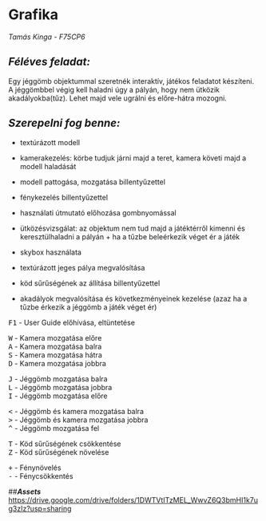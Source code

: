 # Grafika

*Tamás Kinga* -
*F75CP6*

## ***Féléves feladat:***

Egy jéggömb objektummal szeretnék interaktív, játékos feladatot készíteni. A jéggömbbel végig kell haladni úgy a pályán, hogy nem ütközik akadályokba(tűz). Lehet majd vele ugrálni és előre-hátra mozogni.								

## ***Szerepelni fog benne:***

* textúrázott modell

* kamerakezelés: körbe tudjuk járni majd a teret, kamera követi majd a modell haladását

* modell pattogása, mozgatása billentyűzettel

*	fénykezelés billentyűzettel

* használati útmutató előhozása gombnyomással

* ütközésvizsgálat: az objektum nem tud majd a játéktérről kimenni és keresztülhaladni a pályán + ha a tűzbe beleérkezik véget ér a játék

*	skybox használata

*	textúrázott jeges pálya megvalósítása

*	köd sűrűségének az állítása billentyűzettel

* akadályok megvalósítása és következményeinek kezelése (azaz ha a tűzbe érkezik a jéggömb a játék véget ér)


<kbd>F1</kbd> - User Guide előhívása, eltüntetése <br />

<kbd>W</kbd> - Kamera mozgatása előre <br />
<kbd>A</kbd> - Kamera mozgatása balra <br />
<kbd>S</kbd> - Kamera mozgatása hátra <br />
<kbd>D</kbd> - Kamera mozgatása jobbra <br />

<kbd>J</kbd> - Jéggömb mozgatása balra <br />
<kbd>L</kbd> - Jéggömb mozgatása jobbra <br />
<kbd>I</kbd> - Jéggömb mozgatása előre <br />

<kbd><</kbd> - Jéggömb és kamera mozgatása balra <br />
<kbd>></kbd> - Jéggömb és kamera mozgatása jobbra <br />
<kbd>^</kbd> - Jéggömb mozgatása fel <br />

<kbd>T</kbd> - Köd sűrűségének csökkentése <br />
<kbd>Z</kbd> - Köd sűrűségének növelése <br />

<kbd>+</kbd> - Fénynövelés <br />
<kbd>-</kbd> - Fénycsökkentés <br />

  
 ##***Assets***
https://drive.google.com/drive/folders/1DWTVtITzMEL_WwvZ6Q3bmHI1k7ug3zIz?usp=sharing



